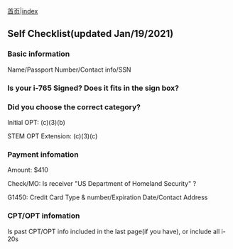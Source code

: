 [首页](https://ion2014.github.io/OPTActionLogs/index_ch)|[index](https://ion2014.github.io/OPTActionLogs)
## Self Checklist(updated Jan/19/2021)

### Basic information

Name/Passport Number/Contact info/SSN

### Is your i-765 Signed? Does it fits in the sign box?


### Did you choose the correct category?

Initial OPT: (c)(3)(b)

STEM OPT Extension: (c)(3)(c) 

### Payment infomation
Amount: $410

Check/MO: Is receiver "US Department of Homeland Security" ?

G1450: Credit Card Type & number/Expiration Date/Contact Address

### CPT/OPT infomation
Is past CPT/OPT info included in the last page(if you have), or include all i-20s